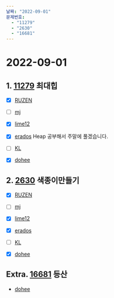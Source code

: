 ```yaml
---
날짜: "2022-09-01"
문제번호: 
  - "11279"
  - "2630"
  - "16681"
---
```


# 2022-09-01

## 1. [11279](https://www.acmicpc.net/problem/11279) 최대힙

- [X] [RUZEN](./11279_RUZEN.md) 
- [ ] [mj](./11279_mj.md)
- [X] [lime12](./11279_lime12.md)
- [X] [erados](./11279_erados.md) Heap 공부해서 주말에 풀겠습니다.
- [ ] [KL](./11279_KL.md)
- [X] [dohee](./11279_dohee.md)


## 2. [2630](https://www.acmicpc.net/problem/2630) 색종이만들기

- [X] [RUZEN](./2630_RUZEN.md) 
- [ ] [mj](./2630_mj.md)
- [X] [lime12](./2630_lime12.md)
- [X] [erados](./2630_erados.md)
- [ ] [KL](./2630_KL.md)
- [X] [dohee](./2630_dohee.md)


## Extra. [16681](https://www.acmicpc.net/problem/16681) 등산

- [dohee](./16681_dohee.md)
